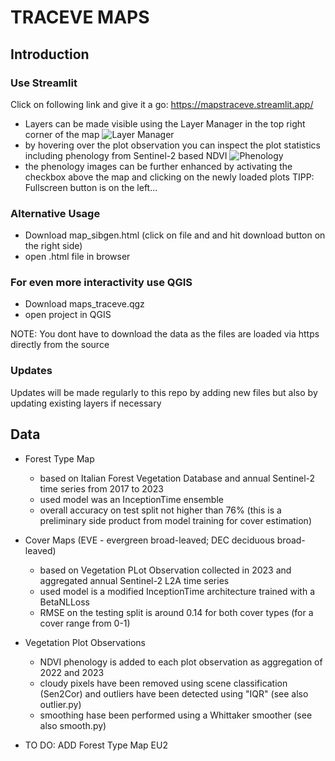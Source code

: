 # TRACEVE MAPS

## Introduction

### Use Streamlit

Click on following link and give it a go:
https://mapstraceve.streamlit.app/

- Layers can be made visible using the Layer Manager in the top right corner of the map
  ![Layer Manager](./misc/layer_manager.jpg)
- by hovering over the plot observation you can inspect the plot statistics including phenology from Sentinel-2 based NDVI
  ![Phenology](./misc/phenology.jpg)
- the phenology images can be further enhanced by activating the checkbox above the map and clicking on the newly loaded plots
TIPP: Fullscreen button is on the left...

### Alternative Usage
- Download map_sibgen.html (click on file and and hit download button on the right side)
- open .html file in browser

### For even more interactivity use QGIS
- Download maps_traceve.qgz
- open project in QGIS

NOTE: You dont have to download the data as the files are loaded via https directly from the source

### Updates
Updates will be made regularly to this repo by adding new files but also by updating existing layers if necessary

## Data

- Forest Type Map
    - based on Italian Forest Vegetation Database and annual Sentinel-2 time series from 2017 to 2023
    - used model was an InceptionTime ensemble
    - overall accuracy on test split not higher than 76% (this is a preliminary side product from model training for cover estimation)
- Cover Maps (EVE - evergreen broad-leaved; DEC deciduous broad-leaved)
    - based on Vegetation PLot Observation collected in 2023 and aggregated annual Sentinel-2 L2A time series
    - used model is a modified InceptionTime architecture trained with a BetaNLLoss
    - RMSE on the testing split is around 0.14 for both cover types (for a cover range from 0-1)
- Vegetation Plot Observations
    - NDVI phenology is added to each plot observation as aggregation of 2022 and 2023
    - cloudy pixels have been removed using scene classification (Sen2Cor) and outliers have been detected using "IQR" (see also outlier.py)
    - smoothing hase been performed using a Whittaker smoother (see also smooth.py)

- TO DO: ADD Forest Type Map EU2

